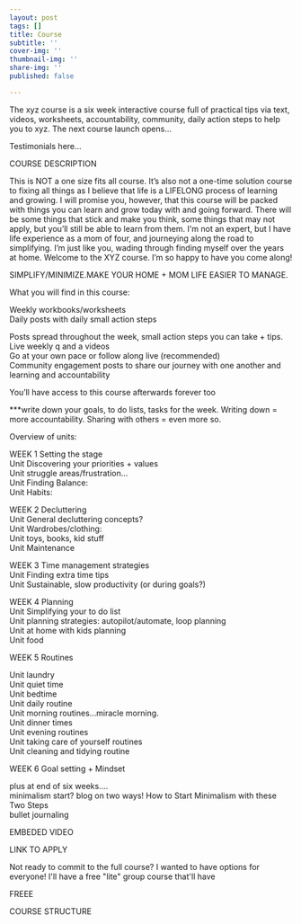 ```yaml
---
layout: post
tags: []
title: Course
subtitle: ''
cover-img: ''
thumbnail-img: ''
share-img: ''
published: false

---
```

The xyz course is a six week interactive course full of practical tips via text, videos, worksheets, accountability, community, daily action steps to help you to xyz. The next course launch opens…  
   
 Testimonials here…  
   
 COURSE DESCRIPTION   
   
This is NOT a one size fits all course. It’s also not a one-time solution course to fixing all things as I believe that life is a LIFELONG process of learning and growing. I will promise you, however, that this course will be packed with things you can learn and grow today with and going forward. There will be some things that stick and make you think, some things that may not apply, but you’ll still be able to learn from them. I'm not an expert, but I have life experience as a mom of four, and journeying along the road to simplifying. I’m just like you, wading through finding myself over the years at home. Welcome to the XYZ course. I’m so happy to have you come along!  
   
 SIMPLIFY/MINIMIZE.MAKE YOUR HOME + MOM LIFE EASIER TO MANAGE.   
   
 What you will find in this course:  
   
 Weekly workbooks/worksheets  
 Daily posts with daily small action steps

Posts spread throughout the week, small action steps you can take + tips.   
Live weekly q and a videos  
Go at your own pace or follow along live (recommended)   
Community engagement posts to share our journey with one another and learning and accountability

You’ll have access to this course afterwards forever too

\***write down your goals, to do lists, tasks for the week. Writing down = more accountability. Sharing with others = even more so.

Overview of units:  
   
WEEK 1 Setting the stage  
Unit Discovering your priorities + values  
Unit struggle areas/frustration…  
Unit Finding Balance:   
Unit Habits:  
   
WEEK 2 Decluttering  
Unit General decluttering concepts?  
Unit Wardrobes/clothing:  
Unit toys, books, kid stuff  
Unit Maintenance   
   
WEEK 3 Time management strategies  
Unit Finding extra time tips  
Unit Sustainable, slow productivity (or during goals?)  
   
WEEK 4 Planning  
Unit Simplifying your to do list  
Unit planning strategies: autopilot/automate, loop planning  
Unit at home with kids planning  
Unit food  
   
WEEK 5 Routines  
   
Unit laundry  
Unit quiet time  
Unit bedtime  
Unit daily routine  
Unit morning routines...miracle morning.  
Unit dinner times  
Unit evening routines  
Unit taking care of yourself routines  
Unit cleaning and tidying routine  
   
WEEK 6 Goal setting + Mindset   
   
plus at end of six weeks....  
minimalism start? blog on two ways! How to Start Minimalism with these Two Steps  
bullet journaling   
   
EMBEDED VIDEO

  
LINK TO APPLY

Not ready to commit to the full course? I wanted to have options for everyone! I'll have a free "lite" group course that'll have 

FREEE 

COURSE STRUCTURE